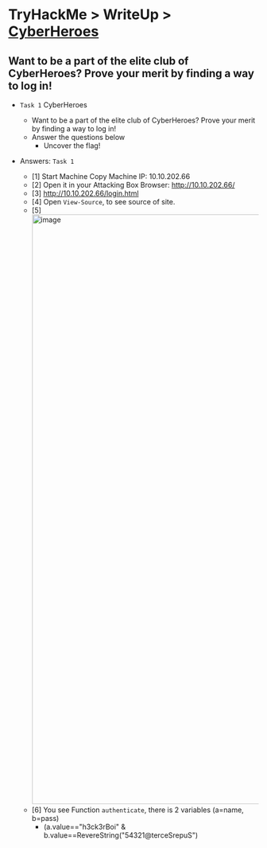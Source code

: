 # TryHackMe > WriteUp > [CyberHeroes](https://tryhackme.com/room/cyberheroes)

## Want to be a part of the elite club of CyberHeroes? Prove your merit by finding a way to log in!

- `Task 1`  CyberHeroes
  - Want to be a part of the elite club of CyberHeroes? Prove your merit by finding a way to log in!
  - Answer the questions below
    - Uncover the flag!

- Answers: `Task 1` 
  - [1] Start Machine Copy Machine IP: 10.10.202.66
  - [2] Open it in your Attacking Box Browser: http://10.10.202.66/
  - [3] http://10.10.202.66/login.html
  - [4] Open `View-Source`, to see source of site.
  - [5] <img width="1186" alt="image" src="https://user-images.githubusercontent.com/51442719/170817566-3acdad8d-67f5-4739-a863-bca19e759507.png">
  - [6] You see Function `authenticate`, there is 2 variables (a=name, b=pass)
    - (a.value=="h3ck3rBoi" & b.value==RevereString("54321@terceSrepuS")


